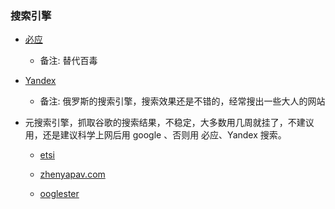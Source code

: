 ### 搜索引擎
- [必应](https://bing.com)
    - 备注: 替代百毒
    
- [Yandex](https://yandex.com)
    - 备注: 俄罗斯的搜索引擎，搜索效果还是不错的，经常搜出一些大人的网站

- 元搜索引擎，抓取谷歌的搜索结果，不稳定，大多数用几周就挂了，不建议用，还是建议科学上网后用 google 、否则用 必应、Yandex 搜索。

    - [etsi](https://etsi.me)

    - [zhenyapav.com](https://searx.zhenyapav.com)

    - [ooglester](https://ooglester.com)
